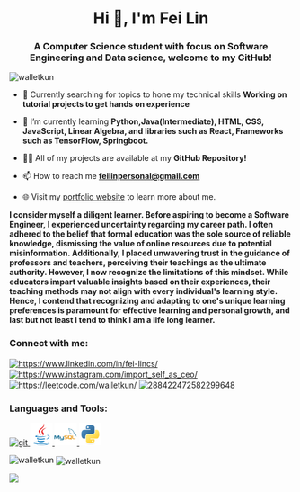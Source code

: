 <h1 align="center">Hi 👋, I'm Fei Lin</h1>
<h3 align="center">A Computer Science student with focus on Software Engineering and Data science, welcome to my GitHub!</h3>

<p align="left"> <img src="https://komarev.com/ghpvc/?username=walletkun&label=Profile%20views&color=0e75b6&style=flat" alt="walletkun" /> </p>

- 🔭 Currently searching for topics to hone my technical skills **Working on tutorial projects to get hands on experience**

- 🌱 I’m currently learning **Python,Java(Intermediate), HTML, CSS, JavaScript, Linear Algebra, and libraries such as React, Frameworks such as TensorFlow, Springboot.**

- 👨‍💻 All of my projects are available at my **GitHub Repository!**
- 📫 How to reach me **feilinpersonal@gmail.com**
- 🌐 Visit my [portfolio website](https://walletkun.github.io/walletkun/) to learn more about me.

**I consider myself a diligent learner. Before aspiring to become a Software Engineer, I experienced uncertainty regarding my career path. I often adhered to the belief that formal education was the sole source of reliable knowledge, dismissing the value of online resources due to potential misinformation. Additionally, I placed unwavering trust in the guidance of professors and teachers, perceiving their teachings as the ultimate authority. However, I now recognize the limitations of this mindset. While educators impart valuable insights based on their experiences, their teaching methods may not align with every individual's learning style. Hence, I contend that recognizing and adapting to one's unique learning preferences is paramount for effective learning and personal growth, and last but not least I tend to think I am a life long learner.**

<h3 align="left">Connect with me:</h3>
<p align="left">
<a href="https://linkedin.com/in/https://www.linkedin.com/in/fei-lincs/" target="blank"><img align="center" src="https://raw.githubusercontent.com/rahuldkjain/github-profile-readme-generator/master/src/images/icons/Social/linked-in-alt.svg" alt="https://www.linkedin.com/in/fei-lincs/" height="30" width="40" /></a>
<a href="https://instagram.com/https://www.instagram.com/import_self_as_ceo/" target="blank"><img align="center" src="https://raw.githubusercontent.com/rahuldkjain/github-profile-readme-generator/master/src/images/icons/Social/instagram.svg" alt="https://www.instagram.com/import_self_as_ceo/" height="30" width="40" /></a>
<a href="https://www.leetcode.com/https://leetcode.com/walletkun/" target="blank"><img align="center" src="https://raw.githubusercontent.com/rahuldkjain/github-profile-readme-generator/master/src/images/icons/Social/leet-code.svg" alt="https://leetcode.com/walletkun/" height="30" width="40" /></a>
<a href="https://discord.gg/288422472582299648" target="blank"><img align="center" src="https://raw.githubusercontent.com/rahuldkjain/github-profile-readme-generator/master/src/images/icons/Social/discord.svg" alt="288422472582299648" height="30" width="40" /></a>
</p>

<h3 align="left">Languages and Tools:</h3>
<p align="left"> <a href="https://git-scm.com/" target="_blank" rel="noreferrer"> <img src="https://www.vectorlogo.zone/logos/git-scm/git-scm-icon.svg" alt="git" width="40" height="40"/> </a> <a href="https://www.java.com" target="_blank" rel="noreferrer"> <img src="https://raw.githubusercontent.com/devicons/devicon/master/icons/java/java-original.svg" alt="java" width="40" height="40"/> </a> <a href="https://www.mysql.com/" target="_blank" rel="noreferrer"> <img src="https://raw.githubusercontent.com/devicons/devicon/master/icons/mysql/mysql-original-wordmark.svg" alt="mysql" width="40" height="40"/> </a> <a href="https://www.python.org" target="_blank" rel="noreferrer"> <img src="https://raw.githubusercontent.com/devicons/devicon/master/icons/python/python-original.svg" alt="python" width="40" height="40"/> </a> </p>

<p><img align="left" src="https://github-readme-stats.vercel.app/api/top-langs?username=walletkun&show_icons=true&locale=en&layout=compact" alt="walletkun" /></p>

<p>&nbsp;<img align="center" src="https://github-readme-stats.vercel.app/api?username=walletkun&show_icons=true&locale=en" alt="walletkun" /> </p>

![](https://leetcard.jacoblin.cool/walletkun)

 
